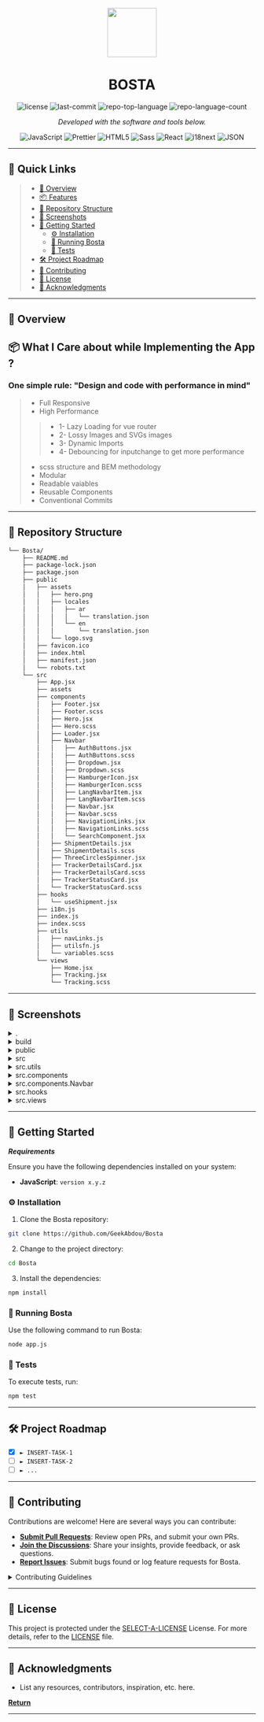 <p align="center">
  <img src="https://cdn-icons-png.flaticon.com/512/6295/6295417.png" width="100" />
</p>
<p align="center">
    <h1 align="center">BOSTA</h1>
</p>
<p align="center">
</p>
<p align="center">
	<img src="https://img.shields.io/github/license/GeekAbdou/Bosta?style=flat&color=0080ff" alt="license">
	<img src="https://img.shields.io/github/last-commit/GeekAbdou/Bosta?style=flat&logo=git&logoColor=white&color=0080ff" alt="last-commit">
	<img src="https://img.shields.io/github/languages/top/GeekAbdou/Bosta?style=flat&color=0080ff" alt="repo-top-language">
	<img src="https://img.shields.io/github/languages/count/GeekAbdou/Bosta?style=flat&color=0080ff" alt="repo-language-count">
<p>
<p align="center">
		<em>Developed with the software and tools below.</em>
</p>
<p align="center">
	<img src="https://img.shields.io/badge/JavaScript-F7DF1E.svg?style=flat&logo=JavaScript&logoColor=black" alt="JavaScript">
	<img src="https://img.shields.io/badge/Prettier-F7B93E.svg?style=flat&logo=Prettier&logoColor=black" alt="Prettier">
	<img src="https://img.shields.io/badge/HTML5-E34F26.svg?style=flat&logo=HTML5&logoColor=white" alt="HTML5">
	<img src="https://img.shields.io/badge/Sass-CC6699.svg?style=flat&logo=Sass&logoColor=white" alt="Sass">
	<img src="https://img.shields.io/badge/React-61DAFB.svg?style=flat&logo=React&logoColor=black" alt="React">
	<img src="https://img.shields.io/badge/i18next-26A69A.svg?style=flat&logo=i18next&logoColor=white" alt="i18next">
	<img src="https://img.shields.io/badge/JSON-000000.svg?style=flat&logo=JSON&logoColor=white" alt="JSON">
</p>
<hr>

## 🔗 Quick Links

> - [📍 Overview](#-overview)
> - [📦 Features](#-features)
> - [📂 Repository Structure](#-repository-structure)
> - [🧩 Screenshots](#-Screenshots)
> - [🚀 Getting Started](#-getting-started)
>   - [⚙️ Installation](#️-installation)
>   - [🤖 Running Bosta](#-running-Bosta)
>   - [🧪 Tests](#-tests)
> - [🛠 Project Roadmap](#-project-roadmap)
> - [🤝 Contributing](#-contributing)
> - [📄 License](#-license)
> - [👏 Acknowledgments](#-acknowledgments)

---

## 📍 Overview

<div id="build-with">

## 📦 What I Care about while Implementing the App ?

<h3>One simple rule: "Design and code with performance in mind"</h3>

> - Full Responsive 
> - High Performance 
>> - 1- Lazy Loading for vue router 
>> - 2- Lossy Images and SVGs images 
>> - 3- Dynamic Imports
>> - 4- Debouncing for inputchange to get more performance
> - scss structure and BEM methodology
> - Modular
> - Readable vaiables
> - Reusable Components
> - Conventional Commits

---


## 📂 Repository Structure

```sh
└── Bosta/
    ├── README.md
    ├── package-lock.json
    ├── package.json
    ├── public
    │   ├── assets
    │   │   ├── hero.png
    │   │   ├── locales
    │   │   │   ├── ar
    │   │   │   │   └── translation.json
    │   │   │   └── en
    │   │   │       └── translation.json
    │   │   └── logo.svg
    │   ├── favicon.ico
    │   ├── index.html
    │   ├── manifest.json
    │   └── robots.txt
    └── src
        ├── App.jsx
        ├── assets
        ├── components
        │   ├── Footer.jsx
        │   ├── Footer.scss
        │   ├── Hero.jsx
        │   ├── Hero.scss
        │   ├── Loader.jsx
        │   ├── Navbar
        │   │   ├── AuthButtons.jsx
        │   │   ├── AuthButtons.scss
        │   │   ├── Dropdown.jsx
        │   │   ├── Dropdown.scss
        │   │   ├── HamburgerIcon.jsx
        │   │   ├── HamburgerIcon.scss
        │   │   ├── LangNavbarItem.jsx
        │   │   ├── LangNavbarItem.scss
        │   │   ├── Navbar.jsx
        │   │   ├── Navbar.scss
        │   │   ├── NavigationLinks.jsx
        │   │   ├── NavigationLinks.scss
        │   │   └── SearchComponent.jsx
        │   ├── ShipmentDetails.jsx
        │   ├── ShipmentDetails.scss
        │   ├── ThreeCirclesSpinner.jsx
        │   ├── TrackerDetailsCard.jsx
        │   ├── TrackerDetailsCard.scss
        │   ├── TrackerStatusCard.jsx
        │   └── TrackerStatusCard.scss
        ├── hooks
        │   └── useShipment.jsx
        ├── i18n.js
        ├── index.js
        ├── index.scss
        ├── utils
        │   ├── navLinks.js
        │   ├── utilsfn.js
        │   └── variables.scss
        └── views
            ├── Home.jsx
            ├── Tracking.jsx
            └── Tracking.scss
```

---

## 🧩 Screenshots

<details closed><summary>.</summary>

| File                                                                                  | Summary                                       |
| ------------------------------------------------------------------------------------- | --------------------------------------------- |
| [package.json](https://github.com/GeekAbdou/Bosta/blob/master/package.json)           | HTTP error 401 for prompt `package.json`      |
| [package-lock.json](https://github.com/GeekAbdou/Bosta/blob/master/package-lock.json) | HTTP error 401 for prompt `package-lock.json` |

</details>

<details closed><summary>build</summary>

| File                                                                                            | Summary                                               |
| ----------------------------------------------------------------------------------------------- | ----------------------------------------------------- |
| [index.html](https://github.com/GeekAbdou/Bosta/blob/master/build/index.html)                   | HTTP error 401 for prompt `build/index.html`          |
| [manifest.json](https://github.com/GeekAbdou/Bosta/blob/master/build/manifest.json)             | HTTP error 401 for prompt `build/manifest.json`       |
| [asset-manifest.json](https://github.com/GeekAbdou/Bosta/blob/master/build/asset-manifest.json) | HTTP error 401 for prompt `build/asset-manifest.json` |
| [robots.txt](https://github.com/GeekAbdou/Bosta/blob/master/build/robots.txt)                   | HTTP error 401 for prompt `build/robots.txt`          |

</details>

<details closed><summary>public</summary>

| File                                                                                 | Summary                                          |
| ------------------------------------------------------------------------------------ | ------------------------------------------------ |
| [index.html](https://github.com/GeekAbdou/Bosta/blob/master/public/index.html)       | HTTP error 401 for prompt `public/index.html`    |
| [manifest.json](https://github.com/GeekAbdou/Bosta/blob/master/public/manifest.json) | HTTP error 401 for prompt `public/manifest.json` |
| [robots.txt](https://github.com/GeekAbdou/Bosta/blob/master/public/robots.txt)       | HTTP error 401 for prompt `public/robots.txt`    |

</details>

<details closed><summary>src</summary>

| File                                                                        | Summary                                    |
| --------------------------------------------------------------------------- | ------------------------------------------ |
| [App.jsx](https://github.com/GeekAbdou/Bosta/blob/master/src/App.jsx)       | HTTP error 401 for prompt `src/App.jsx`    |
| [i18n.js](https://github.com/GeekAbdou/Bosta/blob/master/src/i18n.js)       | HTTP error 401 for prompt `src/i18n.js`    |
| [index.js](https://github.com/GeekAbdou/Bosta/blob/master/src/index.js)     | HTTP error 401 for prompt `src/index.js`   |
| [index.scss](https://github.com/GeekAbdou/Bosta/blob/master/src/index.scss) | HTTP error 401 for prompt `src/index.scss` |

</details>

<details closed><summary>src.utils</summary>

| File                                                                                      | Summary                                              |
| ----------------------------------------------------------------------------------------- | ---------------------------------------------------- |
| [variables.scss](https://github.com/GeekAbdou/Bosta/blob/master/src/utils/variables.scss) | HTTP error 401 for prompt `src/utils/variables.scss` |
| [utilsfn.js](https://github.com/GeekAbdou/Bosta/blob/master/src/utils/utilsfn.js)         | HTTP error 401 for prompt `src/utils/utilsfn.js`     |
| [navLinks.js](https://github.com/GeekAbdou/Bosta/blob/master/src/utils/navLinks.js)       | HTTP error 401 for prompt `src/utils/navLinks.js`    |

</details>

<details closed><summary>src.components</summary>

| File                                                                                                             | Summary                                                            |
| ---------------------------------------------------------------------------------------------------------------- | ------------------------------------------------------------------ |
| [TrackerStatusCard.scss](https://github.com/GeekAbdou/Bosta/blob/master/src/components/TrackerStatusCard.scss)   | HTTP error 401 for prompt `src/components/TrackerStatusCard.scss`  |
| [Hero.jsx](https://github.com/GeekAbdou/Bosta/blob/master/src/components/Hero.jsx)                               | HTTP error 401 for prompt `src/components/Hero.jsx`                |
| [Footer.scss](https://github.com/GeekAbdou/Bosta/blob/master/src/components/Footer.scss)                         | HTTP error 401 for prompt `src/components/Footer.scss`             |
| [Hero.scss](https://github.com/GeekAbdou/Bosta/blob/master/src/components/Hero.scss)                             | HTTP error 401 for prompt `src/components/Hero.scss`               |
| [Navbar.scss](https://github.com/GeekAbdou/Bosta/blob/master/src/components/Navbar.scss)                         | HTTP error 401 for prompt `src/components/Navbar.scss`             |
| [ShipmentDetails.jsx](https://github.com/GeekAbdou/Bosta/blob/master/src/components/ShipmentDetails.jsx)         | HTTP error 401 for prompt `src/components/ShipmentDetails.jsx`     |
| [Footer.jsx](https://github.com/GeekAbdou/Bosta/blob/master/src/components/Footer.jsx)                           | HTTP error 401 for prompt `src/components/Footer.jsx`              |
| [Loader.jsx](https://github.com/GeekAbdou/Bosta/blob/master/src/components/Loader.jsx)                           | HTTP error 401 for prompt `src/components/Loader.jsx`              |
| [TrackerDetailsCard.scss](https://github.com/GeekAbdou/Bosta/blob/master/src/components/TrackerDetailsCard.scss) | HTTP error 401 for prompt `src/components/TrackerDetailsCard.scss` |
| [Navbar.jsx](https://github.com/GeekAbdou/Bosta/blob/master/src/components/Navbar.jsx)                           | HTTP error 401 for prompt `src/components/Navbar.jsx`              |
| [TrackerStatusCard.jsx](https://github.com/GeekAbdou/Bosta/blob/master/src/components/TrackerStatusCard.jsx)     | HTTP error 401 for prompt `src/components/TrackerStatusCard.jsx`   |
| [ThreeCirclesSpinner.jsx](https://github.com/GeekAbdou/Bosta/blob/master/src/components/ThreeCirclesSpinner.jsx) | HTTP error 401 for prompt `src/components/ThreeCirclesSpinner.jsx` |
| [TrackerDetailsCard.jsx](https://github.com/GeekAbdou/Bosta/blob/master/src/components/TrackerDetailsCard.jsx)   | HTTP error 401 for prompt `src/components/TrackerDetailsCard.jsx`  |
| [ShipmentDetails.scss](https://github.com/GeekAbdou/Bosta/blob/master/src/components/ShipmentDetails.scss)       | HTTP error 401 for prompt `src/components/ShipmentDetails.scss`    |

</details>

<details closed><summary>src.components.Navbar</summary>

| File                                                                                                              | Summary                                                                |
| ----------------------------------------------------------------------------------------------------------------- | ---------------------------------------------------------------------- |
| [LangNavbarItem.scss](https://github.com/GeekAbdou/Bosta/blob/master/src/components/Navbar/LangNavbarItem.scss)   | HTTP error 401 for prompt `src/components/Navbar/LangNavbarItem.scss`  |
| [AuthButtons.scss](https://github.com/GeekAbdou/Bosta/blob/master/src/components/Navbar/AuthButtons.scss)         | HTTP error 401 for prompt `src/components/Navbar/AuthButtons.scss`     |
| [AuthButtons.jsx](https://github.com/GeekAbdou/Bosta/blob/master/src/components/Navbar/AuthButtons.jsx)           | HTTP error 401 for prompt `src/components/Navbar/AuthButtons.jsx`      |
| [LangNavbarItem.jsx](https://github.com/GeekAbdou/Bosta/blob/master/src/components/Navbar/LangNavbarItem.jsx)     | HTTP error 401 for prompt `src/components/Navbar/LangNavbarItem.jsx`   |
| [SearchComponent.jsx](https://github.com/GeekAbdou/Bosta/blob/master/src/components/Navbar/SearchComponent.jsx)   | HTTP error 401 for prompt `src/components/Navbar/SearchComponent.jsx`  |
| [Navbar.scss](https://github.com/GeekAbdou/Bosta/blob/master/src/components/Navbar/Navbar.scss)                   | HTTP error 401 for prompt `src/components/Navbar/Navbar.scss`          |
| [NavigationLinks.jsx](https://github.com/GeekAbdou/Bosta/blob/master/src/components/Navbar/NavigationLinks.jsx)   | HTTP error 401 for prompt `src/components/Navbar/NavigationLinks.jsx`  |
| [NavigationLinks.scss](https://github.com/GeekAbdou/Bosta/blob/master/src/components/Navbar/NavigationLinks.scss) | HTTP error 401 for prompt `src/components/Navbar/NavigationLinks.scss` |
| [Dropdown.scss](https://github.com/GeekAbdou/Bosta/blob/master/src/components/Navbar/Dropdown.scss)               | HTTP error 401 for prompt `src/components/Navbar/Dropdown.scss`        |
| [HamburgerIcon.jsx](https://github.com/GeekAbdou/Bosta/blob/master/src/components/Navbar/HamburgerIcon.jsx)       | HTTP error 401 for prompt `src/components/Navbar/HamburgerIcon.jsx`    |
| [HamburgerIcon.scss](https://github.com/GeekAbdou/Bosta/blob/master/src/components/Navbar/HamburgerIcon.scss)     | HTTP error 401 for prompt `src/components/Navbar/HamburgerIcon.scss`   |
| [Navbar.jsx](https://github.com/GeekAbdou/Bosta/blob/master/src/components/Navbar/Navbar.jsx)                     | HTTP error 401 for prompt `src/components/Navbar/Navbar.jsx`           |
| [Dropdown.jsx](https://github.com/GeekAbdou/Bosta/blob/master/src/components/Navbar/Dropdown.jsx)                 | HTTP error 401 for prompt `src/components/Navbar/Dropdown.jsx`         |

</details>

<details closed><summary>src.hooks</summary>

| File                                                                                        | Summary                                               |
| ------------------------------------------------------------------------------------------- | ----------------------------------------------------- |
| [useShipment.jsx](https://github.com/GeekAbdou/Bosta/blob/master/src/hooks/useShipment.jsx) | HTTP error 401 for prompt `src/hooks/useShipment.jsx` |

</details>

<details closed><summary>src.views</summary>

| File                                                                                    | Summary                                             |
| --------------------------------------------------------------------------------------- | --------------------------------------------------- |
| [Tracking.scss](https://github.com/GeekAbdou/Bosta/blob/master/src/views/Tracking.scss) | HTTP error 401 for prompt `src/views/Tracking.scss` |
| [Tracking.jsx](https://github.com/GeekAbdou/Bosta/blob/master/src/views/Tracking.jsx)   | HTTP error 401 for prompt `src/views/Tracking.jsx`  |
| [Home.jsx](https://github.com/GeekAbdou/Bosta/blob/master/src/views/Home.jsx)           | HTTP error 401 for prompt `src/views/Home.jsx`      |

</details>

---

## 🚀 Getting Started

**_Requirements_**

Ensure you have the following dependencies installed on your system:

- **JavaScript**: `version x.y.z`

### ⚙️ Installation

1. Clone the Bosta repository:

```sh
git clone https://github.com/GeekAbdou/Bosta
```

2. Change to the project directory:

```sh
cd Bosta
```

3. Install the dependencies:

```sh
npm install
```

### 🤖 Running Bosta

Use the following command to run Bosta:

```sh
node app.js
```

### 🧪 Tests

To execute tests, run:

```sh
npm test
```

---

## 🛠 Project Roadmap

- [x] `► INSERT-TASK-1`
- [ ] `► INSERT-TASK-2`
- [ ] `► ...`

---

## 🤝 Contributing

Contributions are welcome! Here are several ways you can contribute:

- **[Submit Pull Requests](https://github.com/GeekAbdou/Bosta/blob/main/CONTRIBUTING.md)**: Review open PRs, and submit your own PRs.
- **[Join the Discussions](https://github.com/GeekAbdou/Bosta/discussions)**: Share your insights, provide feedback, or ask questions.
- **[Report Issues](https://github.com/GeekAbdou/Bosta/issues)**: Submit bugs found or log feature requests for Bosta.

<details closed>
    <summary>Contributing Guidelines</summary>

1. **Fork the Repository**: Start by forking the project repository to your GitHub account.
2. **Clone Locally**: Clone the forked repository to your local machine using a Git client.
   ```sh
   git clone https://github.com/GeekAbdou/Bosta
   ```
3. **Create a New Branch**: Always work on a new branch, giving it a descriptive name.
   ```sh
   git checkout -b new-feature-x
   ```
4. **Make Your Changes**: Develop and test your changes locally.
5. **Commit Your Changes**: Commit with a clear message describing your updates.
   ```sh
   git commit -m 'Implemented new feature x.'
   ```
6. **Push to GitHub**: Push the changes to your forked repository.
   ```sh
   git push origin new-feature-x
   ```
7. **Submit a Pull Request**: Create a PR against the original project repository. Clearly describe the changes and their motivations.

Once your PR is reviewed and approved, it will be merged into the main branch.

</details>

---

## 📄 License

This project is protected under the [SELECT-A-LICENSE](https://choosealicense.com/licenses) License. For more details, refer to the [LICENSE](https://choosealicense.com/licenses/) file.

---

## 👏 Acknowledgments

- List any resources, contributors, inspiration, etc. here.

[**Return**](#-quick-links)

---
